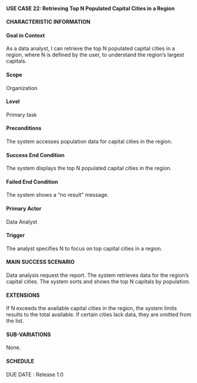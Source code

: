#### **USE CASE 22: Retrieving Top N Populated Capital Cities in a Region**
#### **CHARACTERISTIC INFORMATION**

#### **Goal in Context**
As a data analyst, I can retrieve the top N populated capital cities in a region, where N is defined by the user, to understand the region’s largest capitals.

#### **Scope**
Organization

#### **Level**
Primary task

#### **Preconditions**
The system accesses population data for capital cities in the region.

#### **Success End Condition**
The system displays the top N populated capital cities in the region.

#### **Failed End Condition**
The system shows a “no result” message.

#### **Primary Actor**
Data Analyst

#### **Trigger**
The analyst specifies N to focus on top capital cities in a region.

#### **MAIN SUCCESS SCENARIO**
Data analysis request the report.
The system retrieves data for the region’s capital cities.
The system sorts and shows the top N capitals by population.
#### **EXTENSIONS**
If N exceeds the available capital cities in the region, the system limits results to the total available.
If certain cities lack data, they are omitted from the list.
#### **SUB-VARIATIONS**
None.

#### **SCHEDULE**
DUE DATE : Release 1.0

